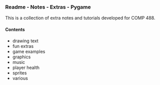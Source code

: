 ### Readme - Notes - Extras - Pygame

This is a collection of extra notes and tutorials developed for COMP 488.

#### Contents
* drawing text
* fun extras
* game examples
* graphics
* music
* player health
* sprites
* various
